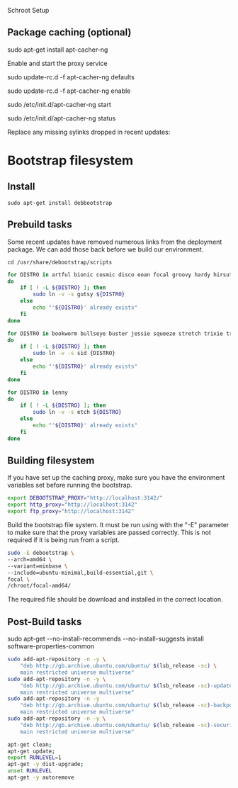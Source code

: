 Schroot Setup

## Package caching (optional)

sudo apt-get install apt-cacher-ng

Enable and start the proxy service

sudo update-rc.d -f apt-cacher-ng defaults

sudo update-rc.d -f apt-cacher-ng enable

sudo /etc/init.d/apt-cacher-ng start

sudo /etc/init.d/apt-cacher-ng status

Replace any missing sylinks dropped in recent updates:

# Bootstrap filesystem

## Install

```
sudo apt-get install debbootstrap
```

## Prebuild tasks

Some recent updates have removed numerous links from the deployment package.  We can add those back before we build our environment.

```
cd /usr/share/debootstrap/scripts
```

```bash
for DISTRO in artful bionic cosmic disco eoan focal groovy hardy hirsute impish intrepid jammy jaunty karmic kinetic lucid lunar mantic maverick natty noble oneiric precise quantal raring saucy utopic vivid wily xenial yakkety zesty
do
    if [ ! -L ${DISTRO} ]; then
        sudo ln -v -s gutsy ${DISTRO}
    else
        echo "'${DISTRO}' already exists"
    fi
done
```

```bash
for DISTRO in bookworm bullseye buster jessie squeeze stretch trixie trusty wheezy
do
    if [ ! -L ${DISTRO} ]; then
        sudo ln -v -s sid {DISTRO}
    else
        echo "'${DISTRO}' already exists"
    fi
done
```

```bash
for DISTRO in lenny
do
    if [ ! -L ${DISTRO} ]; then
        sudo ln -v -s etch ${DISTRO}
    else
        echo "'${DISTRO}' already exists"
    fi
done
```

## Building filesystem

If you have set up the caching proxy, make sure you have the environment variables set before running the bootstrap.

```bash
export DEBOOTSTRAP_PROXY="http://localhost:3142/"
export http_proxy="http://localhost:3142"
export ftp_proxy="http://localhost:3142"
```

Build the bootstrap file system.  It must be run using with the "-E" parameter to make sure that the proxy variables are passed correctly.  This is not required if it is being run from a script.



```bash
sudo -E debootstrap \
--arch=amd64 \
--variant=minbase \
--include=ubuntu-minimal,build-essential,git \
focal \
/chroot/focal-amd64/
```



The required file should be download and installed in the correct location.



## Post-Build tasks









sudo apt-get --no-install-recommends --no-install-suggests install software-properties-common



```bash
sudo add-apt-repository -n -y \
    "deb http://gb.archive.ubuntu.com/ubuntu/ $(lsb_release -sc) \
    main restricted universe multiverse"
sudo add-apt-repository -n -y \
    "deb http://gb.archive.ubuntu.com/ubuntu/ $(lsb_release -sc)-updates \
    main restricted universe multiverse"
sudo add-apt-repository -n -y 
    "deb http://gb.archive.ubuntu.com/ubuntu/ $(lsb_release -sc)-backports \
    main restricted universe multiverse"
sudo add-apt-repository -n -y \
    "deb http://gb.archive.ubuntu.com/ubuntu/ $(lsb_release -sc)-security \
    main restricted universe multiverse"
```



```bash
apt-get clean;
apt-get update;
export RUNLEVEL=1
apt-get -y dist-upgrade;
unset RUNLEVEL
apt-get -y autoremove 
```




